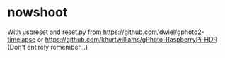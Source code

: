 nowshoot
========

With usbreset and reset.py from https://github.com/dwiel/gphoto2-timelapse or https://github.com/khurtwilliams/gPhoto-RaspberryPi-HDR (Don't entirely remember...)
